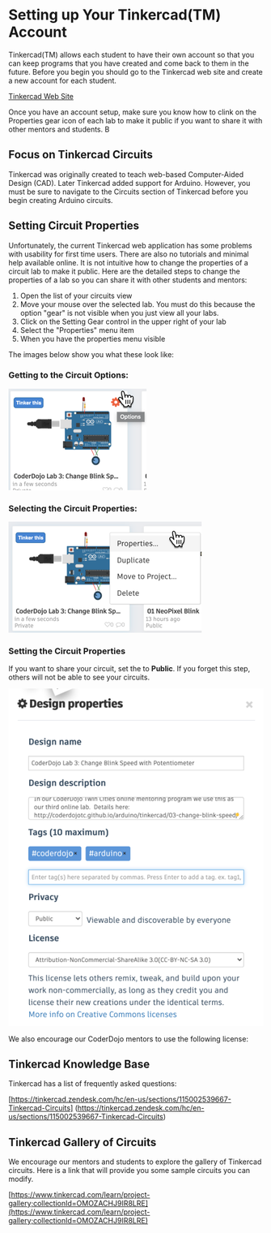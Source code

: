 # Setting up Your Tinkercad(TM) Account

Tinkercad(TM) allows each student to have their own account so that you can keep programs that you have created and come back to them in the future.  Before you begin you should go to the Tinkercad web site and create a new account for each student.

[Tinkercad Web Site](https://www.tinkercad.com/)

Once you have an account setup, make sure you know how to clink on the Properties gear icon of each lab to make it public if you want to share it with other mentors and students.  B

## Focus on Tinkercad Circuits

Tinkercad was originally created to teach web-based Computer-Aided Design (CAD).  Later Tinkercad added support for Arduino.  However, you must be sure to navigate to the Circuits section of Tinkercad before you begin creating Arduino circuits.

## Setting Circuit Properties
Unfortunately, the current Tinkercad web application has some problems with usability for first time users.  There are also no tutorials and minimal help available online.  It is not intuitive how to change the properties of a circuit lab to make it public.  Here are the detailed steps to change the properties of a lab so you can share it with other students and mentors:

1. Open the list of your circuits view
2. Move your mouse over the selected lab. You must do this because the option "gear" is not visible when you just view all your labs.
3. Click on the Setting Gear control in the upper right of your lab
4. Select the "Properties" menu item
5. When you have the properties menu visible 

The images below show you what these look like:

### Getting to the Circuit Options:

![Finding the Setting Tinkercad Circut Settings](./img/00-tinkercad-options.png)

### Selecting the Circuit Properties:

![Finding the Circut Properties](./img/00-tinkercad-properties.png)

### Setting the Circuit Properties
If you want to share your circuit, set the to **Public**.  If you forget this step, others will not be able to see your circuits.

![Circut Design Properties](./img/00-tinkercad-properties-details.png)


We also encourage our CoderDojo mentors to use the following license:



## Tinkercad Knowledge Base
Tinkercad has a list of frequently asked questions:

[https://tinkercad.zendesk.com/hc/en-us/sections/115002539667-Tinkercad-Circuits]
(https://tinkercad.zendesk.com/hc/en-us/sections/115002539667-Tinkercad-Circuits)

## Tinkercad Gallery of Circuits
We encourage our mentors and students to explore the gallery of Tinkercad circuits.
Here is a link that will provide you some sample circuits you can modify.

[https://www.tinkercad.com/learn/project-gallery;collectionId=OMOZACHJ9IR8LRE](https://www.tinkercad.com/learn/project-gallery;collectionId=OMOZACHJ9IR8LRE)

